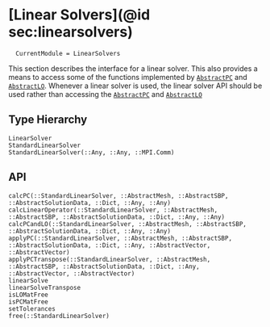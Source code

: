 # [Linear Solvers](@id sec:linearsolvers)

```@meta
  CurrentModule = LinearSolvers
```

This section describes the interface for a linear solver.  This also provides
a means to access some of the functions implemented by [`AbstractPC`](@ref)
and [`AbstractLO`](@ref).
Whenever a linear solver is used, the linear solver API should be used rather
than accessing the [`AbstractPC`](@ref) and [`AbstractLO`](@ref)


## Type Hierarchy

```@docs
LinearSolver
StandardLinearSolver
StandardLinearSolver(::Any, ::Any, ::MPI.Comm)
```

## API

```@docs
calcPC(::StandardLinearSolver, ::AbstractMesh, ::AbstractSBP, ::AbstractSolutionData, ::Dict, ::Any, ::Any)
calcLinearOperator(::StandardLinearSolver, ::AbstractMesh, ::AbstractSBP, ::AbstractSolutionData, ::Dict, ::Any, ::Any)
calcPCandLO(::StandardLinearSolver, ::AbstractMesh, ::AbstractSBP, ::AbstractSolutionData, ::Dict, ::Any, ::Any)
applyPC(::StandardLinearSolver, ::AbstractMesh, ::AbstractSBP, ::AbstractSolutionData, ::Dict, ::Any, ::AbstractVector, ::AbstractVector)
applyPCTranspose(::StandardLinearSolver, ::AbstractMesh, ::AbstractSBP, ::AbstractSolutionData, ::Dict, ::Any, ::AbstractVector, ::AbstractVector)
linearSolve
linearSolveTranspose
isLOMatFree
isPCMatFree
setTolerances
free(::StandardLinearSolver)
```


